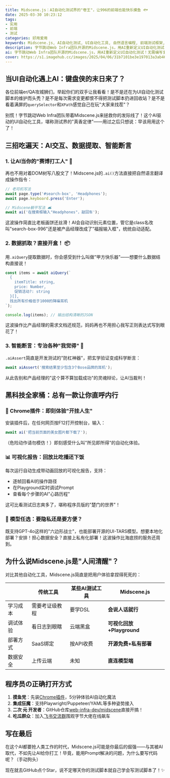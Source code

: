 ```yaml
---
title: Midscene.js：AI自动化测试界的"卷王"，让996的前端也能快乐摸鱼 🐟
date: 2025-03-30 10:23:12
tags:
- 实用
- 前端
- 测试
categories: 好用爱用
keywords: Midscene.js, AI自动化测试, UI自动化工具, 自然语言编程, 前端测试框架, 字节跳动开源, Web Infra, Playwright集成, 测试脚本可视化, 数据隐私保护
description: 字节跳动Web Infra团队开源的Midscene.js，用AI重新定义UI自动化测试！无需编写复杂选择器，直接用人话控制浏览器操作、提取数据和智能断言。支持Chrome插件零代码体验、可视化调试回放、GPT-4o/开源模型自由切换，更提供Playwright/Puppeteer无缝集成。告别996式脚本维护，让你的测试代码自己学会写代码！
ai: 字节跳动Web Infra团队开源的Midscene.js，用AI重新定义UI自动化测试！无需编写复杂选择器，直接用人话控制浏览器操作、提取数据和智能断言。支持Chrome插件零代码体验、可视化调试回放、GPT-4o/开源模型自由切换，更提供Playwright/Puppeteer无缝集成。告别996式脚本维护，让你的测试代码自己学会写代码！
cover: https://s1.imagehub.cc/images/2025/04/06/31b7101be3e197013a3ab46272fa9095.webp
---
```


## 当UI自动化遇上AI：键盘侠的末日来了？

各位前端er/QA攻城狮们，举起你们的双手让我看看！是不是还在为UI自动化测试脚本的维护而头秃？是不是每次需求变更都恨不得把测试脚本扔进回收站？是不是看着满屏的`querySelector`和`XPath`感觉自己在玩"大家来找茬"？

别慌！字节跳动Web Infra团队带着Midscene.js来拯救你的发际线了！这个AI驱动的UI自动化工具，堪称测试界的"真香定律"——用过之后只想说：早该用用这个了！

## 三招吃遍天：AI交互、数据提取、智能断言

### 1. 让AI当你的"赛博打工人" 👾
再也不用对着DOM树写八股文了！Midscene.js的`.ai()`方法直接把自然语言翻译成操作指令：

```javascript
// 老司机写法
await page.type('#search-box', 'Headphones');
await page.keyboard.press('Enter');

// Midscene躺平写法 🛋️
await ai('在搜索框输入"Headphones"，敲回车');
```

这波操作简直比老板画饼还丝滑！AI会自动识别元素位置，管它是class名改叫"search-box-996"还是被产品经理改成了"福报输入框"，统统自动适配。

### 2. 数据抓取？直接开盒！ 📦
用`.aiQuery`提取数据时，你会感受到什么叫做"甲方快乐器"——想要什么数据结构直接说！

```javascript
const items = await aiQuery(`
  {
    itemTitle: string,
    price: Number,
    促销活动?: string
  }[], 
  找出所有价格低于1000的降噪耳机
`);

console.log(items); // 输出结构清晰的JSON
```

这波操作比产品经理的需求文档还规范，妈妈再也不用担心我写正则表达式写到眼花了！

### 3. 智能断言：专治各种"我觉得" 🤔
`.aiAssert`简直是开发测试的"防杠神器"，把玄学验证变成科学断言：

```javascript
await aiAssert('搜索结果至少包含3个Bose品牌的耳机');
```

从此告别和产品经理的"这个算不算加载成功"的灵魂辩论，让AI当裁判！

## 黑科技全家桶：总有一款让你直呼内行

### 🚀 Chrome插件：即刻体验"开挂人生"
安装插件后，在任何网页按F12打开控制台，输入：
```javascript
await ai('把当前页面的美女图片都下载了');
```
（危险动作请勿模仿！）即刻感受什么叫"所见即所得"的自动化体验。

### 📊 可视化报告：回放比吃播还下饭
每次运行自动生成带动画回放的可视化报告，支持：
- 逐帧回看AI的操作路径
- 在Playground实时调试Prompt
- 查看每个步骤的AI"心路历程"

这可比看测试日志爽多了，堪称程序员版的"楚门的世界"！

### 🤖 模型任选：要隐私还是要方便？
既支持GPT-4o这样的"六边形战士"，也能部署开源的UI-TARS模型。想要本地化部署？安排！担心数据安全？直接上私有化部署！这波操作比海底捞的服务还周到。

## 为什么说Midscene.js是"人间清醒"？

对比其他自动化工具，Midscene.js简直是把用户体验拿捏得死死的：

|               | 传统工具       | 某些AI测试工具   | Midscene.js         |
|---------------|--------------|--------------|--------------------|
| 学习成本       | 需要考证级教程 | 要学DSL       | **会说人话就行**    |
| 调试体验       | 看日志到眼瞎   | 云端黑盒      | **可视化回放+Playground** |
| 部署方式       | SaaS绑定      | 按API收费     | **开源免费+私有部署** |
| 数据安全       | 上传云端       | 未知         | **直连模型端**      |

## 程序员の正确打开方式

1. **摸鱼党**：先装[Chrome插件](https://chrome.google.com/webstore)，5分钟体验AI自动化魔法
2. **集成狂魔**：支持Playwright/Puppeteer/YAML等多种姿势接入
3. **二次 ~~元~~ 开发者**：GitHub仓库[web-infra-dev/midscene](https://github.com/web-infra-dev/midscene)直接开搞！
4. **吃瓜群众**：加入[飞书交流群](https://applink.larkoffice.com/client/chat/chatter/add_by_link?link_token=291q2b25-e913-411a-8c51-191e59aab14d)围观字节大佬在线飙车

## 写在最后

在这个AI都要抢人类工作的时代，Midscene.js可能是你最后的倔强——与其被AI取代，不如先让AI给你打工！毕竟，能用Prompt解决的问题，为什么要写代码呢？（手动狗头）

现在就去GitHub点个Star，说不定哪天你的测试脚本就自己学会写测试脚本了！✨